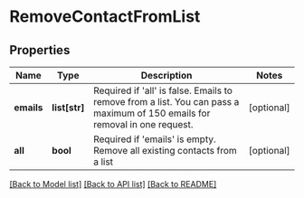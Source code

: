 # RemoveContactFromList

## Properties
Name | Type | Description | Notes
------------ | ------------- | ------------- | -------------
**emails** | **list[str]** | Required if &#39;all&#39; is false. Emails to remove from a list. You can pass a maximum of 150 emails for removal in one request. | [optional] 
**all** | **bool** | Required if &#39;emails&#39; is empty. Remove all existing contacts from a list | [optional] 

[[Back to Model list]](../README.md#documentation-for-models) [[Back to API list]](../README.md#documentation-for-api-endpoints) [[Back to README]](../README.md)


